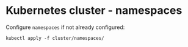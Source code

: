 # Kubernetes cluster - namespaces

Configure `namespaces` if not already configured:
```shell
kubectl apply -f cluster/namespaces/
```

